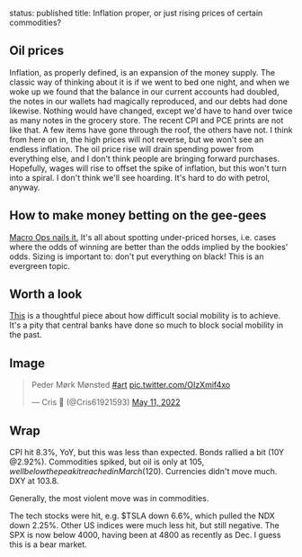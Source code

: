 status: published
title: Inflation proper, or just rising prices of certain commodities?

## Oil prices

Inflation, as properly defined, is an expansion of the money supply.
The classic way of thinking about it is if we went to bed one night, and when we woke up we found that the balance in our current accounts had doubled, the notes in our wallets had magically reproduced, and our debts had done likewise.
Nothing would have changed, except we'd have to hand over twice as many notes in the grocery store.
The recent CPI and PCE prints are not like that.
A few items have gone through the roof, the others have not.
I think from here on in, the high prices will not reverse, but we won't see an endless inflation.
The oil price rise will drain spending power from everything else, and I don't think people are 
bringing forward purchases.
Hopefully, wages will rise to offset the spike of inflation, but this won't turn into a spiral.
I don't think we'll see hoarding. It's hard to do with petrol, anyway.

## How to make money betting on the gee-gees

[Macro Ops nails it.](https://macroops.substack.com/p/what-traders-can-learn-from-professional?s=r&utm_campaign=post&utm_medium=email)
It's all about spotting under-priced horses, i.e. cases where the odds of winning are better than the odds implied by the bookies' odds.
Sizing is important to: don't put everything on black!
This is an evergreen topic.

## Worth a look

[This](https://www.chicagofed.org/publications/blogs/chicago-fed-insights/2022/broad-and-inclusive-employment) is a thoughtful piece about how difficult social mobility is to achieve.
It's a pity that central banks have done so much to block social mobility in the past.

## Image

<blockquote class="twitter-tweet"><p lang="da" dir="ltr">Peder Mørk Mønsted <a href="https://twitter.com/hashtag/art?src=hash&amp;ref_src=twsrc%5Etfw">#art</a> <a href="https://t.co/OIzXmif4xo">pic.twitter.com/OIzXmif4xo</a></p>&mdash; Cris 🦋 (@Cris61921593) <a href="https://twitter.com/Cris61921593/status/1524284838483828737?ref_src=twsrc%5Etfw">May 11, 2022</a></blockquote> <script async src="https://platform.twitter.com/widgets.js" charset="utf-8"></script> 

## Wrap

CPI hit 8.3%, YoY, but this was less than expected.
Bonds rallied a bit (10Y @2.92%).
Commodities spiked, but oil is only at $105, well below the peak it reached in March ($120).
Currencies didn't move much. DXY at 103.8.

Generally, the most violent move was in commodities.

The tech stocks were hit, e.g. $TSLA down 6.6%, which pulled the NDX down 2.25%. Other US indices were much less hit, but still negative.
The SPX is now below 4000, having been at 4800 as recently as Dec. 
I guess this is a bear market.
